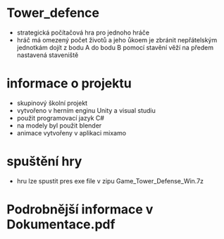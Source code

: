 # Tower_defence
- strategická počítačová hra pro jednoho hráče
- hráč má omezený počet životů a jeho ůkoem je zbránit nepřátelským jednotkám dojít z bodu A do bodu B pomocí stavění věží na předem nastavená staveniště
# informace o projektu
- skupinový školní projekt
- vytvořeno v herním enginu Unity a visual studiu
- použit programovací jazyk C#
- na modely byl použit blender 
- animace vytvořeny v aplikaci mixamo
# spuštění hry
- hru lze spustit pres exe file v zipu Game_Tower_Defense_Win.7z 
# Podrobnější informace v Dokumentace.pdf

